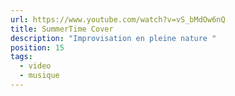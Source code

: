 ```yaml
---
url: https://www.youtube.com/watch?v=vS_bMdOw6nQ
title: SummerTime Cover
description: "Improvisation en pleine nature "
position: 15
tags:
  - video
  - musique
---
```

